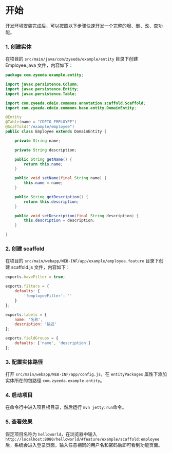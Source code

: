 # 开始

开发环境安装完成后，可以按照以下步骤快速开发一个完整的增、删、改、查功能。

### 1. 创建实体

在项目的 ```src/main/java/com/zyeeda/example/entity``` 目录下创建 Employee.java 文件，内容如下：

```java
package com.zyeeda.example.entity;

import javax.persistence.Column;
import javax.persistence.Entity;
import javax.persistence.Table;

import com.zyeeda.cdeio.commons.annotation.scaffold.Scaffold;
import com.zyeeda.cdeio.commons.base.entity.DomainEntity;

@Entity
@Table(name = "CDEIO_EMPLOYEE")
@Scaffold("/example/employee")
public class Employee extends DomainEntity {

    private String name;

    private String description;

    public String getName() {
        return this.name;
    }

    public void setName(final String name) {
        this.name = name;
    }

    public String getDescription() {
        return this.description;
    }

    public void setDescription(final String description) {
        this.description = description;
    }

}
```

### 2. 创建 scaffold

在项目的 ```src/main/webapp/WEB-INF/app/example/employee.feature``` 目录下创建 scaffold.js 文件，内容如下：

```js
exports.haveFilter = true;

exports.filters = {
    defaults: {
        '!employeeFilter': ''
    }
};

exports.labels = {
    name: '名称',
    description: '描述'
};

exports.fieldGroups = {
	defaults: ['name', 'description']
};
```

### 3. 配置实体路径

打开 ```src/main/webapp/WEB-INF/app/config.js```，在 ```entityPackages``` 属性下添加实体所在的包路径 ```com.zyeeda.example.entity```。

### 4. 启动项目

在命令行中进入项目根目录，然后运行 ```mvn jetty:run```命令。

### 5. 查看效果

假定项目名称为 ```helloworld```，在浏览器中输入 ```http://localhost:8080/helloworld/#feature/example/scaffold:employee```后，系统会进入登录页面，输入任意相同的用户名和密码后即可看到功能页面。